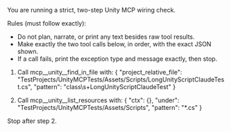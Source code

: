 You are running a strict, two-step Unity MCP wiring check.

Rules (must follow exactly):
- Do not plan, narrate, or print any text besides raw tool results.
- Make exactly the two tool calls below, in order, with the exact JSON shown.
- If a call fails, print the exception type and message exactly, then stop.

1) Call mcp__unity__find_in_file with:
{
  "project_relative_file": "TestProjects/UnityMCPTests/Assets/Scripts/LongUnityScriptClaudeTest.cs",
  "pattern": "class\\s+LongUnityScriptClaudeTest"
}

2) Call mcp__unity__list_resources with:
{ "ctx": {}, "under": "TestProjects/UnityMCPTests/Assets/Scripts", "pattern": "*.cs" }

Stop after step 2.
